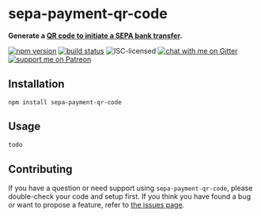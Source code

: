 # sepa-payment-qr-code

**Generate a [QR code to initiate a SEPA bank transfer](https://en.wikipedia.org/wiki/EPC_QR_code).**

[![npm version](https://img.shields.io/npm/v/sepa-payment-qr-code.svg)](https://www.npmjs.com/package/sepa-payment-qr-code)
[![build status](https://api.travis-ci.org/derhuerst/sepa-payment-qr-code.svg?branch=master)](https://travis-ci.org/derhuerst/sepa-payment-qr-code)
![ISC-licensed](https://img.shields.io/github/license/derhuerst/sepa-payment-qr-code.svg)
[![chat with me on Gitter](https://img.shields.io/badge/chat%20with%20me-on%20gitter-512e92.svg)](https://gitter.im/derhuerst)
[![support me on Patreon](https://img.shields.io/badge/support%20me-on%20patreon-fa7664.svg)](https://patreon.com/derhuerst)


## Installation

```shell
npm install sepa-payment-qr-code
```


## Usage

```js
todo
```


## Contributing

If you have a question or need support using `sepa-payment-qr-code`, please double-check your code and setup first. If you think you have found a bug or want to propose a feature, refer to [the issues page](https://github.com/derhuerst/sepa-payment-qr-code/issues).
